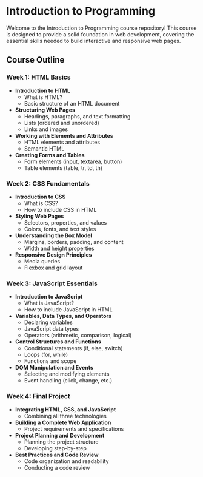 # Introduction to Programming

Welcome to the Introduction to Programming course repository! This course is designed to provide a solid foundation in web development, covering the essential skills needed to build interactive and responsive web pages.

## Course Outline

### Week 1: HTML Basics
- **Introduction to HTML**
  - What is HTML?
  - Basic structure of an HTML document
- **Structuring Web Pages**
  - Headings, paragraphs, and text formatting
  - Lists (ordered and unordered)
  - Links and images
- **Working with Elements and Attributes**
  - HTML elements and attributes
  - Semantic HTML
- **Creating Forms and Tables**
  - Form elements (input, textarea, button)
  - Table elements (table, tr, td, th)

### Week 2: CSS Fundamentals
- **Introduction to CSS**
  - What is CSS?
  - How to include CSS in HTML
- **Styling Web Pages**
  - Selectors, properties, and values
  - Colors, fonts, and text styles
- **Understanding the Box Model**
  - Margins, borders, padding, and content
  - Width and height properties
- **Responsive Design Principles**
  - Media queries
  - Flexbox and grid layout

### Week 3: JavaScript Essentials
- **Introduction to JavaScript**
  - What is JavaScript?
  - How to include JavaScript in HTML
- **Variables, Data Types, and Operators**
  - Declaring variables
  - JavaScript data types
  - Operators (arithmetic, comparison, logical)
- **Control Structures and Functions**
  - Conditional statements (if, else, switch)
  - Loops (for, while)
  - Functions and scope
- **DOM Manipulation and Events**
  - Selecting and modifying elements
  - Event handling (click, change, etc.)

### Week 4: Final Project
- **Integrating HTML, CSS, and JavaScript**
  - Combining all three technologies
- **Building a Complete Web Application**
  - Project requirements and specifications
- **Project Planning and Development**
  - Planning the project structure
  - Developing step-by-step
- **Best Practices and Code Review**
  - Code organization and readability
  - Conducting a code review
